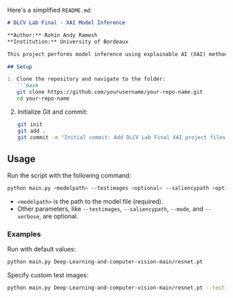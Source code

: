 Here's a simplified `README.md`:

```markdown
# DLCV Lab Final - XAI Model Inference

**Author:** Rohin Andy Ramesh  
**Institution:** University of Bordeaux  

This project performs model inference using explainable AI (XAI) methods on test images, predicting classes and evaluating model explanations with metrics like PCC, SIM, deletion AUC, and insertion AUC. The script supports Grad-CAM, FEM, RICE, and LIME XAI methods.

## Setup

1. Clone the repository and navigate to the folder:
   ```bash
   git clone https://github.com/yourusername/your-repo-name.git
   cd your-repo-name
   ```

2. Initialize Git and commit:
   ```bash
   git init
   git add .
   git commit -m "Initial commit: Add DLCV Lab Final XAI project files"
   ```

## Usage

Run the script with the following command:

```bash
python main.py <modelpath> --testimages <optional> --saliencypath <optional> --mode <optional> --verbose <optional>
```

- `<modelpath>` is the path to the model file (required).
- Other parameters, like `--testimages`, `--saliencypath`, `--mode`, and `--verbose`, are optional.

### Examples

Run with default values:

```bash
python main.py Deep-Learning-and-computer-vision-main/resnet.pt
```

Specify custom test images:

```bash
python main.py Deep-Learning-and-computer-vision-main/resnet.pt --testimages /path/to/images
```

